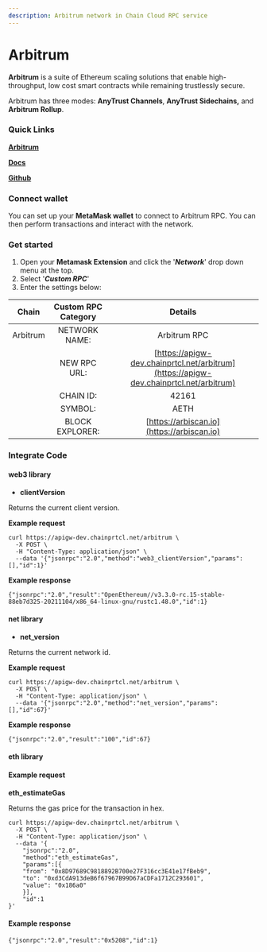 ```yaml
---
description: Arbitrum network in Chain Cloud RPC service
---
```


# Arbitrum

**Arbitrum** is a suite of Ethereum scaling solutions that enable high-throughput, low cost smart contracts while remaining trustlessly secure.

Arbitrum has three modes: **AnyTrust Channels**, **AnyTrust Sidechains,** and **Arbitrum Rollup**.

### **Quick Links**[​](https://docs.chain.com/docs/cloud/supported-chains/arbitrum/#quick-links) <a href="#quick-links" id="quick-links"></a>

[**Arbitrum**](https://arbitrum.io/) ​

[**Docs**](https://developer.offchainlabs.com/docs/frontend\_integration)**​**

[**Github**](https://github.com/OffchainLabs)

### Connect wallet[​](https://docs.chain.com/docs/cloud/supported-chains/arbitrum/#connect-wallet) <a href="#connect-wallet" id="connect-wallet"></a>

You can set up your **MetaMask wallet** to connect to Arbitrum RPC. You can then perform transactions and interact with the network.

### Get started[​](https://https://docs.chain.com/docs/cloud/supported-chains/arbitrum/#get-started) <a href="#get-started" id="get-started"></a>

1. Open your **Metamask Extension** and click the '_**Network**_' drop down menu at the top.
2. Select '_**Custom RPC**_'
3. Enter the settings below:

|  Chain   | Custom RPC Category |                                        Details                                         |
| :------: | :-----------------: | :------------------------------------------------------------------------------------: |
| Arbitrum |    NETWORK NAME:    |                                      Arbitrum RPC                                      |
|          |    NEW RPC URL:     | [https://apigw-dev.chainprtcl.net/arbitrum](https://apigw-dev.chainprtcl.net/arbitrum) |
|          |      CHAIN ID:      |                                         42161                                          |
|          |       SYMBOL:       |                                          AETH                                          |
|          |   BLOCK EXPLORER:   |                       [https://arbiscan.io](https://arbiscan.io)                       |

### Integrate Code[​](https://docs.chain.com/docs/cloud/supported-chains/arbitrum/#gnosis-1) <a href="#gnosis-1" id="gnosis-1"></a>

#### web3 library[​](https://docs.chain.com/docs/cloud/supported-chains/arbitrum/#web3-library) <a href="#web3-library" id="web3-library"></a>

* **clientVersion**

Returns the current client version.

**Example request**[**​**](https://docs.chain.com/docs/cloud/supported-chains/arbitrum/#example-request)

```
curl https://apigw-dev.chainprtcl.net/arbitrum \
  -X POST \
  -H "Content-Type: application/json" \
  --data '{"jsonrpc":"2.0","method":"web3_clientVersion","params":[],"id":1}'
```

**Example response**[**​**](https://docs.chain.com/docs/cloud/supported-chains/arbitrum/#example-response)

```
{"jsonrpc":"2.0","result":"OpenEthereum//v3.3.0-rc.15-stable-88eb7d325-20211104/x86_64-linux-gnu/rustc1.48.0","id":1}
```

#### net library[​](https://docs.chain.com/docs/cloud/supported-chains/arbitrum/#net-library) <a href="#net-library" id="net-library"></a>

* **net\_version**

Returns the current network id.

**Example request**[**​**](https://docs.chain.com/docs/cloud/supported-chains/arbitrum/#example-request-1)

```
curl https://apigw-dev.chainprtcl.net/arbitrum \
  -X POST \
  -H "Content-Type: application/json" \
  --data '{"jsonrpc":"2.0","method":"net_version","params":[],"id":67}'
```

**Example response**[**​**](https://docs.chain.com/docs/cloud/supported-chains/arbitrum/#example-response-1)

```
{"jsonrpc":"2.0","result":"100","id":67}
```

#### eth library[​](https://docs.chain.com/docs/cloud/supported-chains/arbitrum/#eth-library) <a href="#eth-library" id="eth-library"></a>

#### Example request[​](https://docs.chain.com/docs/cloud/supported-chains/arbitrum/#example-request-2) <a href="#example-request-2" id="example-request-2"></a>

**eth\_estimateGas**

Returns the gas price for the transaction in hex.

```
curl https://apigw-dev.chainprtcl.net/arbitrum \
  -X POST \
  -H "Content-Type: application/json" \
  --data '{
    "jsonrpc":"2.0",
    "method":"eth_estimateGas",
    "params":[{
    "from": "0x8D97689C9818892B700e27F316cc3E41e17fBeb9",
    "to": "0xd3CdA913deB6f67967B99D67aCDFa1712C293601",
    "value": "0x186a0"
    }],
    "id":1
}'
```

#### Example response[​](https://docs.chain.com/docs/cloud/supported-chains/arbitrum/#example-response-2) <a href="#example-response-2" id="example-response-2"></a>

```
{"jsonrpc":"2.0","result":"0x5208","id":1}
```